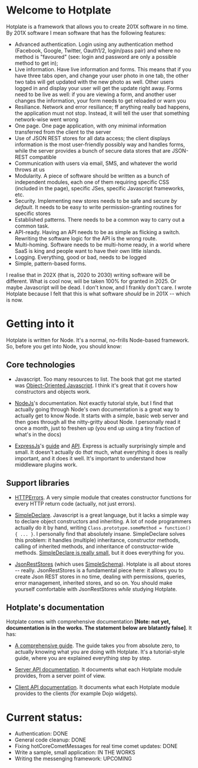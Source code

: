 Welcome to Hotplate
===================

Hotplate is a framework that allows you to create 201X software in no time.
By 201X software I mean software that has the following features:


* Advanced authentication. Login using any authentication method (Facebook, Google, Twitter, Oauth1/2, login/pass pair) and where no method is "favoured" (see: login and password are only a possible method to get in);
* Live information. Have live information and forms. This means that if you have three tabs open, and change your user photo in one tab, the other two tabs will get updated with the new photo as well. Other users logged in and display your user will get the update right away. Forms need to be live as well: if you are viewing a form, and another user changes the information, your form needs to get reloaded or warn you
* Resiliance. Network and error resiliance; ff anything really bad happens, the application must not stop. Instead, it will tell the user that something network-wise went wrong
* One page. One page application, with ony minimal information transferred from the client to the server
* Use of JSON REST stores for all data access; the client displays information is the most user-friendly possibly way and handles forms, while the server  provides a bunch of secure data stores that are JSON-REST compatible 
* Communication with users via email, SMS,  and whatever the world throws at us
* Modularity. A piece of software should be written as a bunch of independent modules, each one of them requiring specific CSS (included in the page), specific JSes, specific Javascript frameworks, etc.
* Security. Implementing new stores needs to be safe and secure _by default_. It needs to be easy to write permission-granting routines for specific stores
* Established patterns. There needs to be a common way to carry out a common task.
* API-ready. Having an API needs to be as simple as flicking a switch. Rewriting the software logic for the API is the wrong route.
* Multi-homing. Software needs to be multi-home ready, in a world where SaaS is king and people want to have their own little islands.
* Logging. Everything, good or bad, needs to be logged
* Simple, pattern-based forms.

I realise that in 202X (that is, 2020 to 2030) writing software will be different. What is cool now, will be taken 100% for granted in 2025. Or maybe Javascript will be dead. I don't know, and I frankly don't care. I wrote Hotplate because I felt that this is what software _should_ be in 201X -- which is now.

# Getting into it

Hotplate is written for Node. It's a normal, no-frills Node-based framework. So, before you get into Node, you should know:

## Core technologies

* Javascript. Too many resources to list. The book that got me started was [Object-Oriented Javascript](http://www.amazon.com/dp/1847194141). I think it's great that it covers how constructors and objects work.

* [NodeJs](http://nodejs.org/api/all.html)'s documentation. Not exactly tutorial style, but I find that actually going through Node's own documentation is a great way to actually get to know Node. It starts with a simple, basic web server and then goes through all the nitty-gritty about Node. I personally read it once a month, just to freshen up (you end up using a tiny fraction of what's in the docs)

* [ExpressJs](http://expressjs.com/)'s [guide](http://expressjs.com/guide.html) and [API](http://expressjs.com/api.html). Express is actually surprisingly simple and small. It doesn't actually do *that* much, what everything it does is really important, and it does it well. It's important to understand how middleware plugins work.

## Support libraries

* [HTTPErrors](https://github.com/mercmobily/HTTPErrors). A very simple module that creates constructor functions for every HTTP return code (actually, not just errors).

* [SimpleDeclare](https://github.com/mercmobily/simpleDeclare). Javascript is a great language, but it lacks a simple way to declare object constructors and inheriting. A lot of node programmers actually do it by hand, writing `Class.prototype.someMethod = function(){ ... }`. I personally find that absolutely insane. SimpleDeclare solves this problem: it handles (multiple) inheritance, constructor methods, calling of inherited methods, and inheritance of constructor-wide methods. [SimpleDeclare is really small](https://github.com/mercmobily/simpleDeclare/blob/master/declare.js), but it does everything for you.

* [JsonRestStores](https://github.com/mercmobily/JsonRestStores) (which uses [SimpleSchema](https://github.com/mercmobily/SimpleSchema)). Hotplate is all about stores -- really. JsonRestStores is a fundamental piece here: it allows you to create Json REST stores in no time, dealing with permissions, queries, error management, inherited stores, and so on. You should make yourself comfortable with JsonRestStores _while_ studying Hotplate.


## Hotplate's documentation

Hotplate comes with comprehensive documentation **[Note: not yet, documentation is in the works. The statement below are blatantly false]**. It has:

* [A comprehensive guide](http://www.hotplatejs.com/guide.html). The guide takes you from absolute zero, to actually knowing what you are doing with Hotplate. It's a tutorial-style guide, where you are explained everything step by step.

* [Server API documentation](http://www.hotplatejs.com/serverAPI/index.html). It documents what each Hotplate module provides, from a server point of view.

* [Client API documentation](http://www.hotplatejs.com/clientAPI/index.html). It documents what each Hotplate module provides to the clients (for example Dojo widgets).


# Current status:

* Authentication: DONE
* General code cleanup: DONE
* Fixing hotCoreCometMessages for real time comet updates: DONE
* Write a sample, small application: IN THE WORKS
* Writing the messenging framework: UPCOMING



